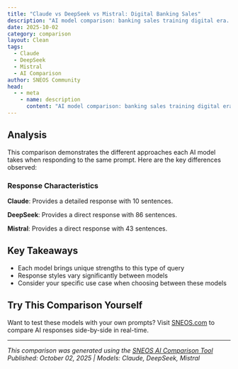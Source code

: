 ```yaml
---
title: "Claude vs DeepSeek vs Mistral: Digital Banking Sales"
description: "AI model comparison: banking sales training digital era..."
date: 2025-10-02
category: comparison
layout: Clean
tags:
  - Claude
  - DeepSeek
  - Mistral
  - AI Comparison
author: SNEOS Community
head:
  - - meta
    - name: description
      content: "AI model comparison: banking sales training digital era..."
---
```


<ChatComparison
  title="Claude vs DeepSeek vs Mistral: Digital Banking Sales"
  prompt="banking sales training digital era"
  :responses='{
    "Claude": "# Banking Sales Training in the Digital Era\n\n## Key Transformations\n\n### **From Traditional to Digital-First Approach**\n- **Multi-channel engagement**: Phone, email, video calls, social media, and messaging apps\n- **Data-driven insights**: Using CRM analytics and customer behavior data\n- **Remote relationship building**: Developing trust without face-to-face interaction\n- **Self-service integration**: Guiding customers through digital tools while maintaining personal touch\n\n## Essential Digital Skills for Banking Sales\n\n### **1. Technology Proficiency**\n- CRM platform mastery (Salesforce, HubSpot, etc.)\n- Video conferencing tools and virtual presentation skills\n- Mobile banking app navigation and troubleshooting\n- Social selling techniques on LinkedIn and other platforms\n\n### **2. Digital Communication**\n- Email etiquette and personalization at scale\n- Text messaging for customer touchpoints\n- Video messaging for complex product explanations\n- Digital body language interpretation\n\n### **3. Data Analysis \u0026 Insights**\n- Customer journey mapping\n- Behavioral analytics interpretation\n- Predictive modeling for cross-selling opportunities\n- ROI measurement and reporting\n\n## Modern Training Methods\n\n### **Microlearning Modules**\n- 5-10 minute focused sessions\n- Mobile-accessible content\n- Just-in-time learning for specific scenarios\n- Gamified progress tracking\n\n### **Virtual Reality (VR) Simulations**\n- Practice difficult conversations in safe environments\n- Scenario-based training for various customer types\n- Immersive product demonstrations\n- Stress-free skill development\n\n### **AI-Powered Coaching**\n- Real-time conversation analysis\n- Personalized improvement recommendations\n- Automated role-playing partners\n- Performance tracking and benchmarking\n\n## Core Competencies for Digital Banking Sales\n\n### **1. Consultative Selling**\n- Needs assessment through digital channels\n- Solution-based approach rather than product-pushing\n- Educational content sharing\n- Long-term relationship focus\n\n### **2. Omnichannel Customer Experience**\n- Seamless handoffs between digital and human touchpoints\n- Consistent messaging across all platforms\n- Personalized communication based on channel preferences\n- Integration of online and offline customer data\n\n### **3. Compliance in Digital Environments**\n- Understanding regulations for digital communications\n- Proper documentation of virtual interactions\n- Privacy and security protocols\n- Consent management for digital marketing\n\n## Implementation Strategies\n\n### **Blended Learning Approach**\n\u0060\u0060\u0060\nPhase 1: Digital Foundations (2-3 weeks)\n\u251C\u2500\u2500 Platform training\n\u251C\u2500\u2500 Digital communication basics\n\u2514\u2500\u2500 Compliance requirements\n\nPhase 2: Skill Development (4-6 weeks)\n\u251C\u2500\u2500 Virtual selling techniques\n\u251C\u2500\u2500 Data analysis training\n\u2514\u2500\u2500 Customer journey mapping\n\nPhase 3: Advanced Applications (Ongoing)\n\u251C\u2500\u2500 AI tool integration\n\u251C\u2500\u2500 Advanced analytics\n\u2514\u2500\u2500 Emerging technology adoption\n\u0060\u0060\u0060\n\n### **Continuous Learning Framework**\n- Weekly skill-building sessions\n- Monthly technology updates\n- Quarterly strategy reviews\n- Annual comprehensive assessments\n\n## Measuring Success\n\n### **Key Performance Indicators (KPIs)**\n- **Digital engagement rates**: Email open rates, click-through rates, response times\n- **Conversion metrics**: Lead-to-customer ratios across digital channels\n- **Customer satisfaction**: Net Promoter Score (NPS) for digital interactions\n- **Efficiency measures**: Time-to-close, cost per acquisition, productivity gains\n\n### **Advanced Analytics**\n- Customer lifetime value (CLV) optimization\n- Channel attribution analysis\n- Predictive customer behavior modeling\n- Sales pipeline health monitoring\n\n## Future Trends\n\n### **Emerging Technologies**\n- **AI-powered chatbots** for initial customer screening\n- **Voice banking** integration for sales processes\n- **Blockchain** for secure, transparent transactions\n- **Augmented Reality (AR)** for product visualization\n\n### **Evolving Customer Expectations**\n- Instant response times (under 5 minutes)\n- Personalized product recommendations\n- Seamless digital onboarding\n- Proactive financial advice and alerts\n\n## Best Practices\n\n### **1. Personalization at Scale**\n- Use customer data to tailor communication\n- Segment audiences for targeted messaging\n- Automate while maintaining human touch\n- Regular preference updates and feedback collection\n\n### **2. Building Digital Trust**\n- Transparent communication about data usage\n- Consistent brand experience across platforms\n- Professional digital presence\n- Proactive security communication\n\n### **3. Continuous Adaptation**\n- Regular training updates for new technologies\n- Feedback loops from customers and sales",
    "DeepSeek": "Of course. The digital era has fundamentally transformed banking sales. It\u0027s no longer about pushing products in a branch; it\u0027s about providing value, building trust, and engaging customers through the digital channels they prefer.\n\nHere is a comprehensive guide to banking sales training for the digital era, covering the necessary mindset shifts, core skills, and a practical training framework.\n\n### The Fundamental Mindset Shift: From Seller to Digital-First Advisor\n\nBefore any skills are taught, the mindset must change.\n\n| Traditional Mindset | Digital-Era Mindset |\n| :--- | :--- |\n| **Product-Pusher:** \u0022I need to sell X mortgages this quarter.\u0022 | **Trusted Advisor:** \u0022How can I help this client achieve their financial goals?\u0022 |\n| **Transaction-Focused:** Handling one-off requests (e.g., a new card). | **Relationship \u0026 Value-Focused:** Building a long-term financial partnership. |\n| **Branch-Centric:** Waiting for customers to walk in. | **Omnichannel Engagement:** Proactively engaging via app, social, video, phone. |\n| **Reactive:** Responding to customer-initiated contact. | **Proactive \u0026 Data-Driven:** Using insights to anticipate needs and offer timely solutions. |\n| **Information Hoarder:** Knowledge is power. | **Knowledge Sharer:** Educating clients through content to build authority and trust. |\n\n---\n\n### Core Pillars of Digital-Era Banking Sales Training\n\nAn effective training program should be built on these four pillars:\n\n#### 1. Digital Literacy \u0026 Omnichannel Engagement\nBankers must be comfortable and effective across all digital platforms.\n\n*   **Mastering Your Own Digital Tools:** Deep knowledge of the bank\u0027s mobile app, online banking platform, and CRM system. They should be able to guide a customer through a feature over the phone or screenshare.\n*   **Video Conferencing Skills:** Professional setup, engaging presentation, and the ability to build rapport remotely.\n*   **Social Selling on LinkedIn:** Not selling directly, but building a professional brand, sharing valuable content (e.g., articles on first-time home buying), and engaging with prospects\u0027 posts.\n*   **Effective Digital Communication:** Writing clear, concise, and professional emails and messages. Understanding when to use which channel (e.g., a complex proposal vs. a quick check-in).\n*   **Chat \u0026 Messaging Etiquette:** Handling real-time queries with speed, accuracy, and a personal touch.\n\n#### 2. Data-Driven Sales \u0026 Hyper-Personalization\nSales is no longer a guessing game. Data provides the script.\n\n*   **Interpreting Customer Data:** Training on how to read and act on CRM alerts. For example:\n    *   \u0022Customer\u0027s salary just increased by 15%\u0022\n        *   **Action:** Reach out to discuss increasing savings or investment options.\n    *   \u0022Large, recurring deposit from a new source\u0022\n        *   **Action:** Inquire if it\u0027s a new side business and discuss business banking services.\n    *   \u0022Customer frequently uses international ATM\u0022\n        *   **Action:** Recommend a credit card with no foreign transaction fees.\n*   **Predictive Analytics:** Understanding the tools that flag customers who are likely to be in the market for a mortgage, car loan, or retirement planning.\n*   **Personalizing Outreach:** Moving from \u0022Dear Customer\u0022 to \u0022Hi [Name], I noticed you\u0027ve been saving consistently for a down payment. Here\u0027s an article on current first-time home buyer grants in our area.\u0022\n\n#### 3. Value-Based Consultative Selling\nThis is the heart of modern sales. The product is the *solution*, not the starting point.\n\n*   **The \u0022Why\u0022 Behind the Product:** Instead of learning product features (low rate, no fee), bankers learn the customer *problems* the product solves (saving money, simplifying finances, achieving a dream).\n*   **Asking Powerful Discovery Questions:**\n    *   \u0022What are your biggest financial priorities for the next 2-3 years?\u0022\n    *   \u0022How do you feel about your current progress towards [retirement/buying a home]?\u0022\n    *   \u0022What\u0027s the most frustrating part of managing your finances right now?\u0022\n*   **Active Listening \u0026 Empathy:** Training focused on listening to understand, not just to respond. This is crucial for building trust remotely.\n*   **Financial Education as a Sales Tool:** Creating and sharing simple explainer videos, blog posts, or infographics on topics like budgeting, debt management, or investing. This positions the banker as a helpful expert.\n\n#### 4. Compliance, Security, and Trust in a Digital World\nWith digital interactions comes increased risk and regulatory scrutiny.\n\n*   **Digital Identity Verification:** Secure processes for onboarding and verifying customers remotely.\n*   **Secure Communication:** Training on how to share sensitive documents safely (e.g., using encrypted portals, not regular email).\n*   **Data Privacy Ethics:** Reinforcing that customer data is a privilege used to serve them better, not to exploit them.\n*   **Compliance in Social Media \u0026 Digital Outreach:** Clear guidelines on what can and cannot be said on digital platforms to avoid regulatory missteps.\n\n---\n\n### A Sample Training Framework \u0026 Modules\n\n**Program Name:** \u0022The Digital Banking Advisor\u0022\n\n*   **Module 1: The Digital-First Mindset**\n    *   The changing customer expectations.\n    *   Moving from transactions to relationships.\n    *   Your role as a proactive financial coach.\n\n*   **Module 2: Mastering Your Digital Toolbox (Hands-On Lab)**\n    *   Deep dive into the CRM and analytics dashboard.\n    *   Practicing video call simulations with colleagues.\n    *   Workshop on writing effective, compliant emails and LinkedIn messages.\n\n*   **Module 3: The Art of the Digital Discovery Call**\n    *   Role-playing consultative questioning.\n    *   Techniques for building rapport without face-to-face contact.\n    *   Using screensharing to present ideas visually.\n\n*   **Module 4: Selling with Data \u0026 Insights**\n    *   Case studies: \u0022Here is a customer profile, what are three opportunities and how would you approach them?\u0022\n    *   Interpreting common data alerts and triggers.\n    *   Scripting personalized, non-invasive outreach.\n\n*   **Module 5: Compliance \u0026 Security in the Digital Space**\n    *   Scenarios testing secure communication practices.\n    *   Social media policy review and quiz.\n    *   Record-keeping for digital interactions.\n\n### Measuring Success: Key Performance Indicators (KPIs) for the Digital Era\n\nMove beyond just \u0022products sold.\u0022 Track:\n\n*   **Digital Engagement Rate:** % of customers actively using the bank\u0027s digital platforms.\n*   **Cross-Sell Ratio via Digital Channels:** Number of products sold per customer through app prompts, email campaigns, or banker-led digital outreach.\n*   **Customer Satisfaction (CSAT/NPS) for Digital Interactions.**\n*   **Lead Conversion Rate from Digital Nurturing** (e.g., from a webinar or content download).\n*   **Activity Metrics:** Number of proactive video calls made, value-added content shared, or personalized financial check-ins completed.\n\n### Conclusion\n\nBanking sales in the digital era is more sophisticated, more rewarding, and more crucial than ever. It\u2019s about blending human empathy with digital efficiency. The successful banker is no longer just a teller of products but a tech-savvy, data-literate, and genuinely helpful financial guide who meets the customer wherever they are\u2014on their phone, on a video call, or, when it truly adds value, in the branch.",
    "Mistral": "In the digital era, banking sales training has evolved to incorporate modern technologies and strategies to better engage customers and drive sales. Here are some key aspects of banking sales training in today\u0027s digital landscape:\n\n### 1. **Digital Literacy and Technology Training**\n   - **CRM Systems:** Training on Customer Relationship Management (CRM) systems to manage customer interactions and data.\n   - **Digital Banking Platforms:** Understanding and using digital banking platforms, mobile apps, and online banking services.\n   - **Cybersecurity:** Awareness and best practices for protecting customer data and ensuring secure transactions.\n\n### 2. **Customer Experience (CX) and Personalization**\n   - **Data Analytics:** Using data analytics to understand customer behavior and preferences.\n   - **Personalized Offers:** Tailoring financial products and services to individual customer needs.\n   - **Customer Journey Mapping:** Identifying touchpoints and optimizing the customer journey for better engagement.\n\n### 3. **Social Selling and Digital Marketing**\n   - **Social Media:** Leveraging platforms like LinkedIn, Facebook, and Twitter for networking and lead generation.\n   - **Content Marketing:** Creating valuable content (blogs, videos, webinars) to educate and engage potential customers.\n   - **Email Marketing:** Crafting effective email campaigns to reach out to prospects and existing customers.\n\n### 4. **Virtual and Augmented Reality (VR/AR)**\n   - **Virtual Training:** Using VR for immersive training experiences, such as simulating customer interactions.\n   - **AR Applications:** Utilizing AR to provide customers with interactive product demos and financial planning tools.\n\n### 5. **Artificial Intelligence (AI) and Machine Learning (ML)**\n   - **AI-Driven Insights:** Using AI to analyze customer data and provide actionable insights.\n   - **Chatbots and Virtual Assistants:** Training on how to use and integrate AI-powered chatbots for customer support and sales.\n\n### 6. **Remote and Hybrid Work Training**\n   - **Virtual Meetings:** Effective use of video conferencing tools like Zoom, Microsoft Teams, and Google Meet.\n   - **Remote Collaboration:** Utilizing project management tools and collaborative platforms to work efficiently from remote locations.\n\n### 7. **Compliance and Regulatory Training**\n   - **Regulatory Updates:** Staying informed about the latest banking regulations and compliance requirements.\n   - **Ethical Selling:** Ensuring that sales practices are ethical and compliant with industry standards.\n\n### 8. **Soft Skills and Communication**\n   - **Empathy and Active Listening:** Building rapport and understanding customer needs.\n   - **Negotiation Skills:** Effective negotiation techniques for closing deals and managing customer expectations.\n   - **Presentation Skills:** Delivering compelling presentations, both in-person and virtually.\n\n### 9. **Continuous Learning and Development**\n   - **Microlearning:** Short, focused learning modules that can be accessed on-demand.\n   - **E-Learning Platforms:** Utilizing online courses and webinars for continuous skill development.\n   - **Gamification:** Incorporating game-like elements to make training more engaging and effective.\n\n### 10. **Performance Metrics and Feedback**\n   - **KPIs and Metrics:** Setting and tracking key performance indicators (KPIs) to measure sales effectiveness.\n   - **Feedback Loops:** Regular feedback sessions to identify areas for improvement and celebrate successes.\n\n### 11. **Inclusive and Diverse Sales Strategies**\n   - **Cultural Competency:** Understanding and respecting diverse customer backgrounds and needs.\n   - **Inclusive Marketing:** Creating marketing materials that are inclusive and representative of all customer segments.\n\n### 12. **Sustainability and ESG (Environmental, Social, and Governance)**\n   - **Sustainable Products:** Promoting financial products that align with sustainability goals.\n   - **ESG Training:** Understanding the importance of ESG factors in banking and how they impact sales strategies.\n\nBy integrating these elements into banking sales training, financial institutions can better equip their sales teams to thrive in the digital era, ultimately leading to improved customer satisfaction and increased sales performance."
  }'
  published-date="14:32"
/>

## Analysis

This comparison demonstrates the different approaches each AI model takes when responding to the same prompt. Here are the key differences observed:

### Response Characteristics

**Claude**: Provides a detailed response with 10 sentences. 

**DeepSeek**: Provides a direct response with 86 sentences. 

**Mistral**: Provides a direct response with 43 sentences. 

## Key Takeaways

- Each model brings unique strengths to this type of query
- Response styles vary significantly between models
- Consider your specific use case when choosing between these models

## Try This Comparison Yourself

Want to test these models with your own prompts? Visit [SNEOS.com](https://sneos.com) to compare AI responses side-by-side in real-time.

---

*This comparison was generated using the [SNEOS AI Comparison Tool](https://sneos.com)*
*Published: October 02, 2025 | Models: Claude, DeepSeek, Mistral*
